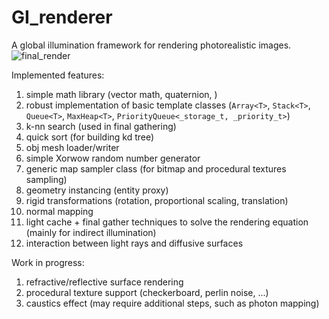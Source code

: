 # GI_renderer
A global illumination framework for rendering photorealistic images.
![final_render](https://user-images.githubusercontent.com/18594210/196041689-847f1da1-84be-4383-947b-ddd3b458b35b.png)

Implemented features:
1.  simple math library (vector math, quaternion, )
2.  robust implementation of basic template classes (`Array<T>`, `Stack<T>`, `Queue<T>`, `MaxHeap<T>`, `PriorityQueue<_storage_t, _priority_t>`)
3.  k-nn search (used in final gathering)
4.  quick sort (for building kd tree)
5.  obj mesh loader/writer
6.  simple Xorwow random number generator
7.  generic map sampler class (for bitmap and procedural textures sampling)
8.  geometry instancing (entity proxy)
9.  rigid transformations (rotation, proportional scaling, translation)
10. normal mapping
11. light cache + final gather techniques to solve the rendering equation (mainly for indirect illumination)
12. interaction between light rays and diffusive surfaces

Work in progress:
1.  refractive/reflective surface rendering
2.  procedural texture support (checkerboard, perlin noise, ...)
3.  caustics effect (may require additional steps, such as photon mapping)
